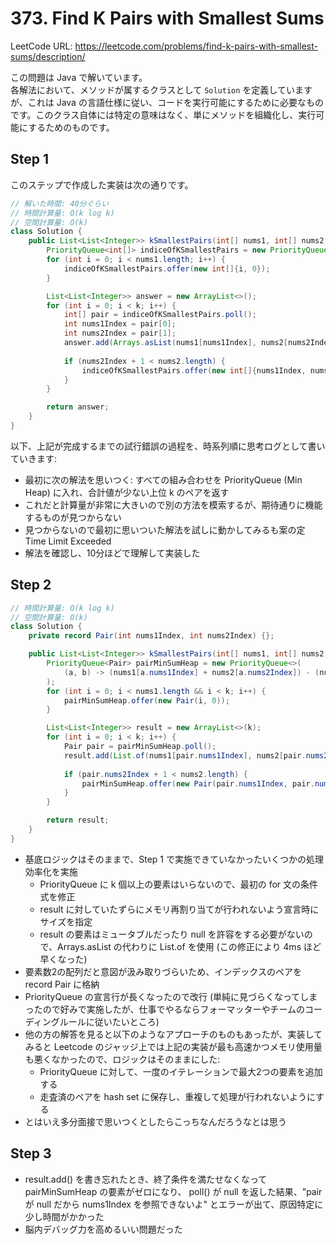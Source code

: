 # 373. Find K Pairs with Smallest Sums

LeetCode URL: https://leetcode.com/problems/find-k-pairs-with-smallest-sums/description/

この問題は Java で解いています。  
各解法において、メソッドが属するクラスとして `Solution` を定義していますが、これは Java の言語仕様に従い、コードを実行可能にするために必要なものです。このクラス自体には特定の意味はなく、単にメソッドを組織化し、実行可能にするためのものです。

## Step 1

このステップで作成した実装は次の通りです。

```java
// 解いた時間: 40分ぐらい
// 時間計算量: O(k log k)
// 空間計算量: O(k)
class Solution {
    public List<List<Integer>> kSmallestPairs(int[] nums1, int[] nums2, int k) {
        PriorityQueue<int[]> indiceOfKSmallestPairs = new PriorityQueue<>((a, b) -> (nums1[a[0]] + nums2[a[1]]) - (nums1[b[0]] + nums2[b[1]]));
        for (int i = 0; i < nums1.length; i++) {
            indiceOfKSmallestPairs.offer(new int[]{i, 0});
        }

        List<List<Integer>> answer = new ArrayList<>();
        for (int i = 0; i < k; i++) {
            int[] pair = indiceOfKSmallestPairs.poll();
            int nums1Index = pair[0];
            int nums2Index = pair[1];
            answer.add(Arrays.asList(nums1[nums1Index], nums2[nums2Index]));
            
            if (nums2Index + 1 < nums2.length) {
                indiceOfKSmallestPairs.offer(new int[]{nums1Index, nums2Index + 1});
            }
        }

        return answer;
    }
}
```

以下、上記が完成するまでの試行錯誤の過程を、時系列順に思考ログとして書いていきます:

- 最初に次の解法を思いつく: すべての組み合わせを PriorityQueue (Min Heap) に入れ、合計値が少ない上位 k のペアを返す
- これだと計算量が非常に大きいので別の方法を模索するが、期待通りに機能するものが見つからない
- 見つからないので最初に思いついた解法を試しに動かしてみるも案の定 Time Limit Exceeded
- 解法を確認し、10分ほどで理解して実装した

## Step 2

```java
// 時間計算量: O(k log k)
// 空間計算量: O(k)
class Solution {
    private record Pair(int nums1Index, int nums2Index) {};

    public List<List<Integer>> kSmallestPairs(int[] nums1, int[] nums2, int k) {
        PriorityQueue<Pair> pairMinSumHeap = new PriorityQueue<>(
            (a, b) -> (nums1[a.nums1Index] + nums2[a.nums2Index]) - (nums1[b.nums1Index] + nums2[b.nums2Index])
        );
        for (int i = 0; i < nums1.length && i < k; i++) {
            pairMinSumHeap.offer(new Pair(i, 0));
        }

        List<List<Integer>> result = new ArrayList<>(k);
        for (int i = 0; i < k; i++) {
            Pair pair = pairMinSumHeap.poll();
            result.add(List.of(nums1[pair.nums1Index], nums2[pair.nums2Index]));
            
            if (pair.nums2Index + 1 < nums2.length) {
                pairMinSumHeap.offer(new Pair(pair.nums1Index, pair.nums2Index + 1));
            }
        }

        return result;
    }
}
```

- 基底ロジックはそのままで、Step 1 で実施できていなかったいくつかの処理効率化を実施
    - PriorityQueue に k 個以上の要素はいらないので、最初の for 文の条件式を修正
    - result に対していたずらにメモリ再割り当てが行われないよう宣言時にサイズを指定
    - result の要素はミュータブルだったり null を許容をする必要がないので、Arrays.asList の代わりに List.of を使用 (この修正により 4ms ほど早くなった)
- 要素数2の配列だと意図が汲み取りづらいため、インデックスのペアを record Pair に格納
- PriorityQueue の宣言行が長くなったので改行 (単純に見づらくなってしまったので好みで実施したが、仕事でやるならフォーマッターやチームのコーディングルールに従いたいところ)
- 他の方の解答を見ると以下のようなアプローチのものもあったが、実装してみると Leetcode のジャッジ上では上記の実装が最も高速かつメモリ使用量も悪くなかったので、ロジックはそのままにした:
    - PriorityQueue に対して、一度のイテレーションで最大2つの要素を追加する
    - 走査済のペアを hash set に保存し、重複して処理が行われないようにする
- とはいえ多分面接で思いつくとしたらこっちなんだろうなとは思う

## Step 3

- result.add() を書き忘れたとき、終了条件を満たせなくなって pairMinSumHeap の要素がゼロになり、 poll() が null を返した結果、"pair が null だから nums1Index を参照できないよ" とエラーが出て、原因特定に少し時間がかかった
- 脳内デバッグ力を高めるいい問題だった
